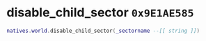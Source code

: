 # disable_child_sector `0x9E1AE585`

```lua
natives.world.disable_child_sector(_sectorname --[[ string ]])
```